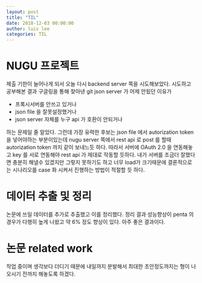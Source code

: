 ```yaml
---
layout: post
title: "TIL"
date: 2018-12-03 00:00:00
author: luis lee
categories: TIL
---
```


# NUGU 프로젝트

제출 기한이 늘어나게 되서 오늘 다시 backend server 쪽을 시도해보았다.
시도하고 공부해본 결과 구글링을 통해 찾아낸 git json server 가 어제 안됬던 이유가

- 프록시서버를 안쓰고 있거나
- json file 을 잘못설정했거나
- json server 자체를 누구 api 가 호환이 안되거나

하는 문제일 줄 알았다.
그런데 가장 유력한 후보는 json file 에서 autorization token 을 넣어야하는 부분이있는데
nugu server 쪽에서 rest api 로 post 를 할때 autorization token 까지 같이 보내느듯 하다.
따라서 서버에 OAuth 2.0 을 연동해놓고 key 를 서로 연동해야 rest api 가 제대로 작동할 듯하다.
내가 서버를 조금더 잘했다면 충분히 해낼수 있겠지만 그렇지 못하기도 하고 너무 load가 크기때문에
결론적으로는 시나리오를 case 화 시켜서 진행하는 방법이 적절할 듯 하다.

# 데이터 추출 및 정리

논문에 쓰일 데이터를 추가로 추출했고 이를 정리했다.
정리 결과 성능향상이 penta 의 경우가 다행히 높게 나왔고 약 6% 정도 향상이 있다.
아주 좋은 결과이다.

# 논문 related work

작업 중이며 생각보다 더디기 때문에 내일까지 분발해서 최대한 초안정도까지는 형이 나오시기 전까지
해놓도록 하겠다.
